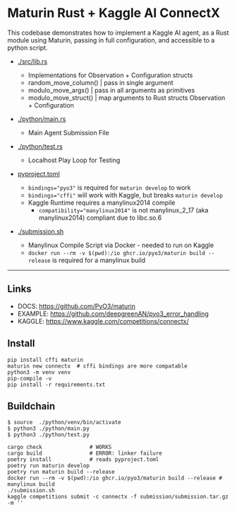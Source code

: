 # Maturin Rust + Kaggle AI ConnectX

This codebase demonstrates how to implement a Kaggle AI agent, 
as a Rust module using Maturin, passing in full configuration,
and accessible to a python script.  

- [./src/lib.rs](./src/lib.rs) 
  - Implementations for Observation + Configuration structs 
  - random_move_column() | pass in single argument
  - modulo_move_args()   | pass in all arguments as primitives
  - modulo_move_struct() | map arguments to Rust structs Observation + Configuration

- [./python/main.rs](./python/main.rs)
  - Main Agent Submission File

- [./python/test.rs](./python/test.rs)
  - Localhost Play Loop for Testing

- [pyproject.toml](pyproject.toml)
  - `bindings="pyo3"` is required for `maturin develop` to work  
  - `bindings="cffi"` will work with Kaggle, but breaks `maturin develop`
  - Kaggle Runtime requires a manylinux2014 compile
    - `compatibility="manylinux2014"` is not manylinux_2_17 (aka manylinux2014) compliant due to libc.so.6

- [./submission.sh](./submission.sh)
  - Manylinux Compile Script via Docker - needed to run on Kaggle
  - `docker run --rm -v $(pwd):/io ghcr.io/pyo3/maturin build --release` is required for a manylinux build
 
---

## Links
- DOCS: https://github.com/PyO3/maturin
- EXAMPLE: https://github.com/deepgreenAN/pyo3_error_handling
- KAGGLE:  https://www.kaggle.com/competitions/connectx/

## Install
```
pip install cffi maturin 
maturin new connectx  # cffi bindings are more compatable
python3 -m venv venv
pip-compile -v
pip install -r requirements.txt
```

## Buildchain
```
$ source  ./python/venv/bin/activate
$ python3 ./python/main.py
$ python3 ./python/test.py

cargo check               # WORKS 
cargo build               # ERROR: linker failure
poetry install            # reads pyproject.toml
poetry run maturin develop
poetry run maturin build --release
docker run --rm -v $(pwd):/io ghcr.io/pyo3/maturin build --release # manylinux build
./submission.sh
kaggle competitions submit -c connectx -f submission/submission.tar.gz -m ''
```